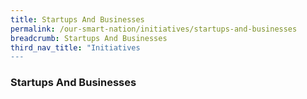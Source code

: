 ```yaml
---
title: Startups And Businesses 
permalink: /our-smart-nation/initiatives/startups-and-businesses
breadcrumb: Startups And Businesses
third_nav_title: "Initiatives
---
```

### **Startups And Businesses**
